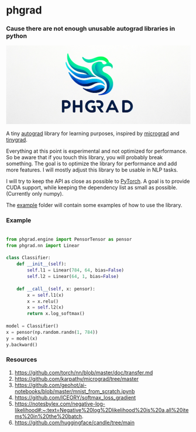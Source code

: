 # phgrad 

### Cause there are not enough unusable autograd libraries in python

![Logo](logo.png)

A tiny [autograd](https://en.wikipedia.org/wiki/Automatic_differentiation) library for learning purposes, inspired by [micrograd](https://github.com/karpathy/micrograd/tree/master)
and [tinygrad](https://github.com/tinygrad/tinygrad).

Everything at this point is experimental and not optimized for performance. So be aware that if you
touch this library, you will probably break something.
The goal is to optimize the library for performance and add more features. I will mostly adjust this library to 
be usable in NLP tasks.

I will try to keep the API as close as possible to [PyTorch](https://pytorch.org/). A goal is to
provide CUDA support, while keeping the dependency list as small as possible. (Currently only numpy).

The [example](./examples) folder will contain some examples of how to use the library.


### Example

```python

from phgrad.engine import PensorTensor as pensor
from phgrad.nn import Linear

class Classifier:
    def __init__(self):
        self.l1 = Linear(784, 64, bias=False)
        self.l2 = Linear(64, 1, bias=False)

    def __call__(self, x: pensor):
        x = self.l1(x)
        x = x.relu()
        x = self.l2(x)
        return x.log_softmax()

model = Classifier()
x = pensor(np.random.randn(1, 784))
y = model(x)
y.backward()

```


### Resources
1. https://github.com/torch/nn/blob/master/doc/transfer.md
2. https://github.com/karpathy/micrograd/tree/master
3. https://github.com/geohot/ai-notebooks/blob/master/mnist_from_scratch.ipynb
4. https://github.com/ICEORY/softmax_loss_gradient
5. https://notesbylex.com/negative-log-likelihood#:~:text=Negative%20log%2Dlikelihood%20is%20a,all%20items%20in%20the%20batch.
6. https://github.com/huggingface/candle/tree/main

